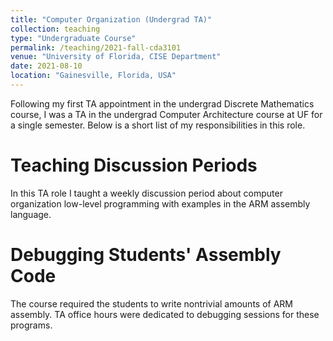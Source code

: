 ```yaml
---
title: "Computer Organization (Undergrad TA)"
collection: teaching
type: "Undergraduate Course"
permalink: /teaching/2021-fall-cda3101
venue: "University of Florida, CISE Department"
date: 2021-08-10
location: "Gainesville, Florida, USA"
---
```


Following my first TA appointment in the undergrad Discrete Mathematics course, I was a TA in the undergrad Computer Architecture course at UF for a single semester.
Below is a short list of my responsibilities in this role.

Teaching Discussion Periods
======
In this TA role I taught a weekly discussion period about computer organization low-level programming with examples in the ARM assembly language.

Debugging Students' Assembly Code
======
The course required the students to write nontrivial amounts of ARM assembly. TA office hours were dedicated to debugging sessions for these programs.
